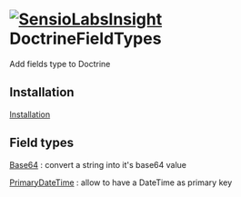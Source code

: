 [![SensioLabsInsight](https://insight.sensiolabs.com/projects/7b03bd73-e269-49b5-af50-a3b0579814be/big.png)](https://insight.sensiolabs.com/projects/7b03bd73-e269-49b5-af50-a3b0579814be)
DoctrineFieldTypes
==================

Add fields type to Doctrine

Installation
------------

[Installation](Documentation/Installation.md)

Field types
-----------

[Base64](Documentation/Base64.md) : convert a string into it's base64 value

[PrimaryDateTime](Documentation/PrimaryDateTime.md) : allow to have a DateTime as primary key
